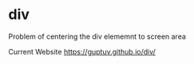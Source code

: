 # div
Problem of centering the div elememnt to screen area

Current Website
https://guptuv.github.io/div/

